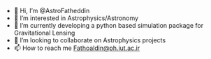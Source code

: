 - 👋 Hi, I’m @AstroFatheddin
- 👀 I’m interested in Astrophysics/Astronomy
- 🌱 I’m currently developing a python based simulation package for Gravitational Lensing
- 💞️ I’m looking to collaborate on Astrophysics projects
- 📫 How to reach me Fathoaldin@ph.iut.ac.ir

<!---
AstroFatheddin/AstroFatheddin is a ✨ special ✨ repository because its `README.md` (this file) appears on your GitHub profile.
You can click the Preview link to take a look at your changes.
--->
